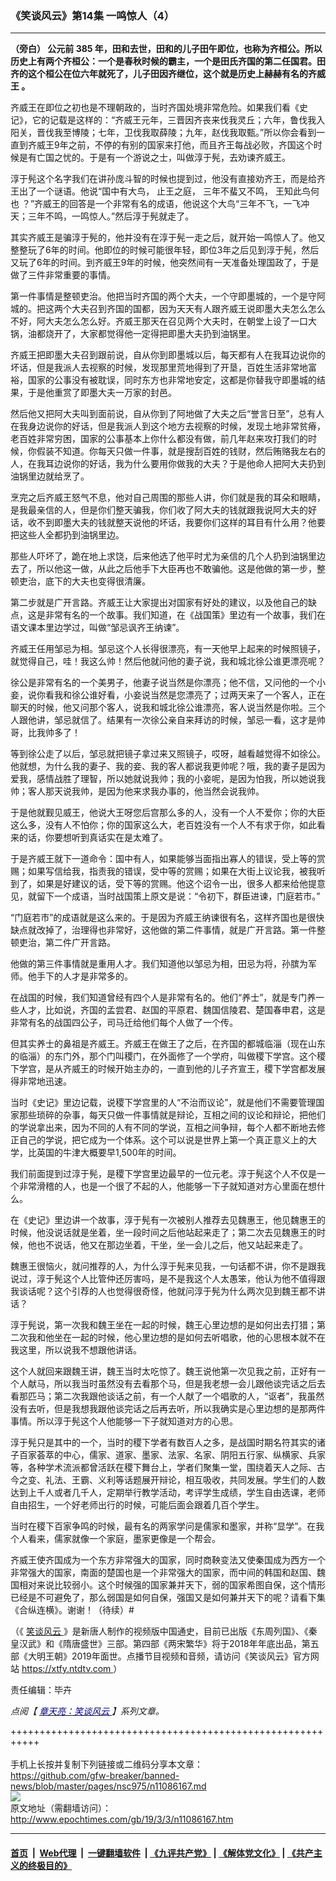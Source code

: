 ### 《笑谈风云》第14集 一鸣惊人（4）
------------------------

<p>
 <strong>
  （旁白）
 </strong>
 <strong>
  公元前
 </strong>
 <strong>
  385
 </strong>
 <strong>
  年，田和去世，田和的儿子田午即位，也称为齐桓公。所以历史上有两个齐桓公：一个是春秋时候的霸主，一个是田氏齐国的第二任国君。田齐的这个桓公在位六年就死了，儿子田因齐继位，这个就是历史上赫赫有名的齐威王
 </strong>
 <strong>
  。
 </strong>
</p>
<p>
 齐威王在即位之初也是不理朝政的，当时齐国处境非常危险。如果我们看《史记》，它的记载是这样的：“齐威王元年，三晋因齐丧来伐我灵丘；六年，鲁伐我入阳关，晋伐我至博陵；七年，卫伐我取薛陵；九年，赵伐我取甄。”所以你会看到一直到齐威王9年之前，不停的有别的国家来打他，而且齐王每战必败，齐国这个时候是有亡国之忧的。于是有一个游说之士，叫做淳于髡，去劝谏齐威王。
</p>
<p>
 淳于髡这个名字我们在讲孙庞斗智的时候也提到过，他没有直接劝齐王，而是给齐王出了一个谜语。他说“国中有大鸟，
 <span class="st">
  止王之庭，
 </span>
 三年不蜚又不鸣，
 <span class="st">
  王知此鸟何也
 </span>
 ？”齐威王的回答是一个非常有名的成语，他说这个大鸟“三年不飞，一飞冲天；三年不鸣，一鸣惊人。”然后淳于髡就走了。
</p>
<p>
 其实齐威王是骗淳于髡的，他并没有在淳于髡一走之后，就开始一鸣惊人了。他又整整玩了6年的时间。他即位的时候可能很年轻，即位3年之后见到淳于髡，然后又玩了6年的时间。到齐威王9年的时候，他突然间有一天准备处理国政了，于是做了三件非常重要的事情。
</p>
<p>
 第一件事情是整顿吏治。他把当时齐国的两个大夫，一个守即墨城的，一个是守阿城的。把这两个大夫召到齐国的国都，因为天天有人跟齐威王说即墨大夫怎么怎么不好，阿大夫怎么怎么好。齐威王那天在召见两个大夫时，在朝堂上设了一口大锅，油都烧开了，大家都觉得他一定得把即墨大夫扔到油锅里。
</p>
<p>
 齐威王把即墨大夫召到跟前说，自从你到即墨城以后，每天都有人在我耳边说你的坏话，但是我派人去视察的时候，发现那里荒地得到了开垦，百姓生活非常地富裕，国家的公事没有被耽误，同时东方也非常地安定，这都是你替我守即墨城的结果，于是他重赏了即墨大夫一万家的封邑。
</p>
<p>
 然后他又把阿大夫叫到面前说，自从你到了阿地做了大夫之后“誉言日至”，总有人在我身边说你的好话，但是我派人到这个地方去视察的时候，发现土地非常贫瘠，老百姓非常穷困，国家的公事基本上你什么都没有做，前几年赵来攻打我们的时候，你假装不知道。你每天只做一件事，就是搜刮百姓的钱财，然后贿赂我左右的人，在我耳边说你的好话，我为什么要用你做我的大夫？于是他命人把阿大夫扔到油锅里边就给烹了。
</p>
<p>
 烹完之后齐威王怒气不息，他对自己周围的那些人讲，你们就是我的耳朵和眼睛，是我最亲信的人，但是你们整天骗我，你们收了阿大夫的钱就跟我说阿大夫的好话，收不到即墨大夫的钱就整天说他的坏话，我要你们这样的耳目有什么用？他要把这些人全都扔到油锅里边。
</p>
<p>
 那些人吓坏了，跪在地上求饶，后来他选了他平时尤为亲信的几个人扔到油锅里边去了，所以他这一做，从此之后他手下大臣再也不敢骗他。这是他做的第一步，整顿吏治，底下的大夫也变得很清廉。
</p>
<p>
 第二步就是广开言路。齐威王让大家提出对国家有好处的建议，以及他自己的缺点，这是非常有名的一个故事。我们知道，在《战国策》里边有一个故事，我们在语文课本里边学过，叫做“邹忌讽齐王纳谏”。
</p>
<p>
 齐威王任用邹忌为相。邹忌这个人长得很漂亮，有一天他早上起来的时候照镜子，就觉得自己，哇！我这么帅！然后他就问他的妻子说，我和城北徐公谁更漂亮呢？
</p>
<p>
 徐公是非常有名的一个美男子，他妻子说当然是你漂亮；他不信，又问他的一个小妾，说你看我和徐公谁好看，小妾说当然是您漂亮了；过两天来了一个客人，正在聊天的时候，他又问那个客人，说我和城北徐公谁漂亮，客人说当然是你啦。三个人跟他讲，邹忌就信了。结果有一次徐公亲自来拜访的时候，邹忌一看，这才是帅哥，比我帅多了！
</p>
<p>
 等到徐公走了以后，邹忌就把镜子拿过来又照镜子，哎呀，越看越觉得不如徐公。他就想，为什么我的妻子、我的妾、我的客人都说我更帅呢？哦，我的妻子是因为爱我，感情战胜了理智，所以她就说我帅；我的小妾呢，是因为怕我，所以她说我帅；客人那天说我帅，是因为他来求我办事的，他当然会说我帅。
</p>
<p>
 于是他就觐见威王，他说大王呀您后宫那么多的人，没有一个人不爱你；你的大臣这么多，没有人不怕你；你的国家这么大，老百姓没有一个人不有求于你，如此看来的话，你要想听到真话实在是太难了。
</p>
<p>
 于是齐威王就下一道命令：国中有人，如果能够当面指出寡人的错误，受上等的赏赐；如果写信给我，指责我的错误，受中等的赏赐；如果在大街上议论我，被我听到了，如果是好建议的话，受下等的赏赐。他这个诏令一出，很多人都来给他提意见，就留下一个成语，当时战国策上原文是说：“令初下，群臣进谏，门庭若市。”
</p>
<p>
 “门庭若市”的成语就是这么来的。于是因为齐威王纳谏很有名，这样齐国也是很快缺点就改掉了，治理得也非常好，这他做的第二件事情，就是广开言路。第一件整顿吏治，第二件广开言路。
</p>
<p>
 他做的第三件事情就是重用人才。我们知道他以邹忌为相，田忌为将，孙膑为军师。他手下的人才是非常多的。
</p>
<p>
 在战国的时候，我们知道曾经有四个人是非常有名的。他们“养士”，就是专门养一些人才，比如说，齐国的孟尝君、赵国的平原君、魏国信陵君、楚国春申君，这是非常有名的战国四公子，司马迁给他们每个人做了一个传。
</p>
<p>
 但其实养士的鼻祖是齐威王。齐威王在做王了之后，在齐国的都城临淄（现在山东的临淄）的东门外，那个门叫稷门，在外面修了一个学府，叫做稷下学宫。这个稷下学宫，是从齐威王的时候开始主办的，一直到他的儿子齐宣王，稷下学宫都发展得非常地迅速。
</p>
<p>
 当时《史记》里边记载，说稷下学宫里的人“不治而议论”，就是他们不需要管理国家那些琐碎的杂事，每天只做一件事情就是辩论，互相之间的议论和辩论，把他们的学说拿出来，因为不同的人有不同的学说，互相之间争辩，每个人都不断地去修正自己的学说，把它成为一个体系。这个可以说是世界上第一个真正意义上的大学，比英国的牛津大概要早1,500年的时间。
</p>
<p>
 我们前面提到过淳于髡，是稷下学宫里边最早的一位元老。淳于髡这个人不仅是一个非常滑稽的人，也是一个很了不起的人，他能够一下子就知道对方心里面在想什么。
</p>
<p>
 在《史记》里边讲一个故事，淳于髡有一次被别人推荐去见魏惠王，他见魏惠王的时候，他没说话就是坐着，坐一段时间之后他站起来走了；第二次去见魏惠王的时候，他也不说话，他又在那边坐着，干坐，坐一会儿之后，他又站起来走了。
</p>
<p>
 魏惠王很恼火，就问推荐的人，为什么淳于髡来见我，一句话都不讲，你不是跟我说过，淳于髡这个人比管仲还厉害吗，是不是我这个人太愚笨，他认为他不值得跟我谈话呢？这个引荐的人也觉得很奇怪，他就问淳于髡为什么两次见到魏王都不讲话？
</p>
<p>
 淳于髡说，第一次我和魏王坐在一起的时候，魏王心里边想的是如何出去打猎；第二次我和他坐在一起的时候，他心里边想的是如何去听唱歌，他的心思根本就不在我这里，所以说我不想跟他讲话。
</p>
<p>
 这个人就回来跟魏王讲，魏王当时太吃惊了。魏王说他第一次见我之前，正好有一个人献马，所以我当时虽然没有去看那个马，但是我老想一会儿跟他谈完话之后去看那匹马；第二次我跟他谈话之前，有一个人献了一个唱歌的人，“讴者”，我虽然没有去听，但是我想我跟他谈完话之后再去听，所以我确实是心里边想的是那两件事情。所以淳于髡这个人他能够一下子就知道对方的心思。
</p>
<p>
 淳于髡只是其中的一个，当时的稷下学者有数百人之多，是战国时期名符其实的诸子百家荟萃的中心，儒家、道家、墨家、法家、名家、阴阳五行家、纵横家、兵家等，各种学术流派都曾活跃在稷下舞台上，学者们聚集一堂，围绕着天人之际、古今之变、礼法、王霸、义利等话题展开辩论，相互吸收，共同发展。学生们的人数达到上千人或者几千人，定期举行教学活动，考评学生成绩，学生自由选课，老师自由招生，一个好老师出行的时候，可能后面会跟着几百个学生。
</p>
<p>
 当时在稷下百家争鸣的时候，最有名的两家学问是儒家和墨家，并称“显学”。在我个人看来，儒家就像一个家庭，墨家更像是一个帮会。
</p>
<p>
 齐威王使齐国成为一个东方非常强大的国家，同时商鞅变法又使秦国成为西方一个非常强大的国家，南面的楚国也是一个非常强大的国家，而中间的韩国和赵国、魏国相对来说比较弱小。这个时候强的国家兼并天下，弱的国家希图自保，这个情形已经是不可避免了，那么弱国是如何自保，强国又是如何兼并天下的呢？请看下集《合纵连横》。谢谢！（待续）#
</p>
<p>
 （《
 <a href="http://www.epochtimes.com/gb/tag/%E7%AC%91%E8%B0%88%E9%A3%8E%E4%BA%91.html">
  笑谈风云
 </a>
 》是新唐人制作的视频版中国通史，目前已出版《东周列国》、《秦皇汉武》和《隋唐盛世》三部。第四部《两宋繁华》将于2018年年底出品，第五部《大明王朝》2019年面世。点播节目视频和音频，请访问《笑谈风云》官方网站
 <a href="https://xtfy.ntdtv.com" rel="noopener noreferrer" target="_blank">
  https://xtfy.ntdtv.com
 </a>
 ）
</p>
<p>
 责任编辑：毕卉
</p>
<p>
 <em>
  点阅【
  <span style="color: #000080;">
   <a href="http://www.epochtimes.com/gb/tag/%E7%AB%A0%E5%A4%A9%E4%BA%AE%EF%BC%9A%E7%AC%91%E8%AB%87%E9%A2%A8%E9%9B%B2.html" style="color: #000080;">
    章天亮：笑谈风云
   </a>
  </span>
  】系列文章。
 </em>
</p>

+++++++++++++++++++++++++++++++++++++++++++++++++++++++++++<br/><br/>
手机上长按并复制下列链接或二维码分享本文章：<br/>
https://github.com/gfw-breaker/banned-news/blob/master/pages/nsc975/n11086167.md <br/>
<a href='https://github.com/gfw-breaker/banned-news/blob/master/pages/nsc975/n11086167.md'><img src='https://github.com/gfw-breaker/banned-news/blob/master/pages/nsc975/n11086167.md.png'/></a> <br/>
原文地址（需翻墙访问）：http://www.epochtimes.com/gb/19/3/3/n11086167.htm


------------------------
#### [首页](https://github.com/gfw-breaker/banned-news/blob/master/README.md) &nbsp;|&nbsp; [Web代理](https://github.com/labour-camp/helloworld) &nbsp;|&nbsp; [一键翻墙软件](https://github.com/gfw-breaker/nogfw/blob/master/README.md) &nbsp;| [《九评共产党》](https://github.com/gfw-breaker/9ping.md/blob/master/README.md#九评之一评共产党是什么) | [《解体党文化》](https://github.com/gfw-breaker/jtdwh.md/blob/master/README.md) | [《共产主义的终极目的》](https://github.com/gfw-breaker/gczydzjmd.md/blob/master/README.md)

